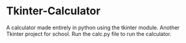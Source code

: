 # Tkinter-Calculator
A calculator made entirely in python using the tkinter module. Another Tkinter project for school.
Run the calc.py file to run the calculator.

